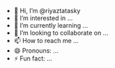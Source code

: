 - 👋 Hi, I’m @riyaztatasky
- 👀 I’m interested in ...
- 🌱 I’m currently learning ...
- 💞️ I’m looking to collaborate on ...
- 📫 How to reach me ...
- 😄 Pronouns: ...
- ⚡ Fun fact: ...

<!---
riyaztatasky/riyaztatasky is a ✨ special ✨ repository because its `README.md` (this file) appears on your GitHub profile.
You can click the Preview link to take a look at your changes.
--->
